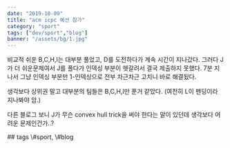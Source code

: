 ```yaml
---
date: "2019-10-09"
title: "acm icpc 예선 참가"
category: "sport"
tags: ["dev/sport","blog"]
banner: "/assets/bg/1.jpg"
---
```


비교적 쉬운 B,C,H,I는 대부분 풀었고, D를 도전하다가 계속 시간이 지나갔다. 그러다 J가 더 쉬운문제여서 J를 풀다가 인덱싱 부분이 헷갈려서 결국 제출하지 못했다. 7분 지나서 그냥 인덱싱 부분만 1-인덱싱으로 전부 차근차근 고치니 바로 해결됬다.

생각보다 상위권 말고 대부분의 팀들은 B,C,H,I만 푼거 같았다. \(여전히 L이 펜딩이라 지나봐야 암.\)

다른 블로그 보니 J가 무슨 convex hull trick을 써야 한다는 말이 있던데 생각보다 어려운 문제인건가..?

\#\# tags
  \\#sport, \\#blog
